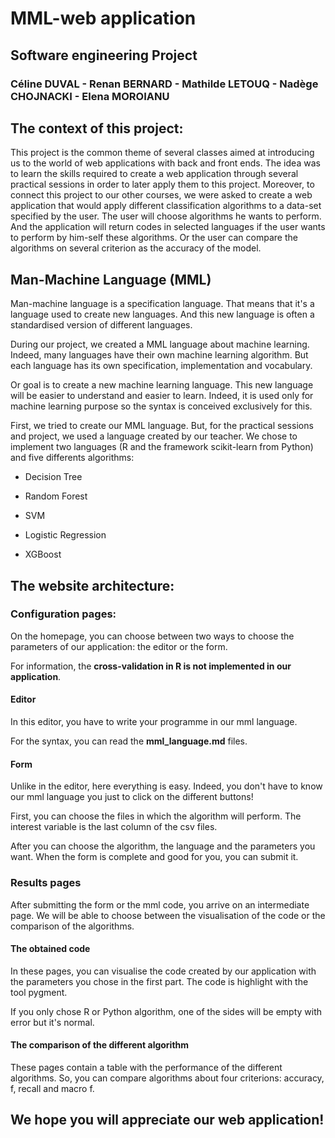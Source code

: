 # MML-web application  

## Software engineering Project 

### Céline DUVAL - Renan BERNARD - Mathilde LETOUQ - Nadège CHOJNACKI - Elena MOROIANU 


## The context of this project:  

This project is the common theme of several classes aimed at introducing us to the world of web applications with back and front ends. The idea was to learn the skills required to create a web application through several practical sessions in order to later apply them to this project. Moreover, to connect this project to our other courses, we were asked to create a web application that would apply different classification algorithms to a data-set specified by the user. The user will choose algorithms he wants to perform. And the application will return codes in selected languages if the user wants to perform by him-self these algorithms. Or the user can compare the algorithms on several criterion as the accuracy of the model. 
 

## Man-Machine Language (MML) 

Man-machine language is a specification language. That means that it's a language used to create new languages. And this new language is often a standardised version of different languages.   

During our project, we created a MML language about machine learning. Indeed, many languages have their own machine learning algorithm. But each language has its own specification, implementation and vocabulary.  
 
Or goal is to create a new machine learning language. This new language will be easier to understand and easier to learn. Indeed, it is used only for machine learning purpose so the syntax is conceived exclusively for this.  

First, we tried to create our MML language. But, for the practical sessions and project, we used a language created by our teacher. We chose to implement two languages (R and the framework scikit-learn from Python) and five differents algorithms:  

* Decision Tree 

* Random Forest 

* SVM 

* Logistic Regression 

* XGBoost 


## The website architecture:  
 
### Configuration pages:  

On the homepage, you can choose between two ways to choose the parameters of our application: the editor or the form. 

For information, the **cross-validation in R is not implemented in our application**. 

 
#### Editor  

In this editor, you have to write your programme in our mml language. 

For the syntax, you can read the **mml_language.md** files. 

#### Form 

Unlike in the editor, here everything is easy. Indeed, you don't have to know our mml language you just to click on the different buttons! 

First, you can choose the files in which the algorithm will perform. The interest variable is the last column of the csv files. 

After you can choose the algorithm, the language and the parameters you want. When the form is complete and good for you, you can submit it. 

### Results pages 

After submitting the form or the mml code, you arrive on an intermediate page. We will be able to choose between the visualisation of the code or the comparison of the algorithms.  

#### The obtained code 

In these pages, you can visualise the code created by our application with the parameters you chose in the first part. The code is highlight with the tool pygment. 

If you only chose R or Python algorithm, one of the sides will be empty with error but it's normal. 

#### The comparison of the different algorithm 

These pages contain a table with the performance of the different algorithms. So, you can compare algorithms about four criterions: accuracy, f, recall and macro f. 


## **We hope you will appreciate our web application!**
